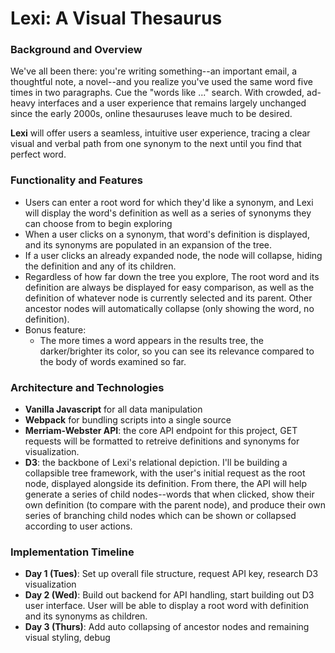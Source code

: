 # Lexi: A Visual Thesaurus
### Background and Overview
We've all been there: you're writing something--an important email, a thoughtful note, a novel--and you realize you've used the same word five times in two paragraphs. Cue the "words like ..." search. With crowded, ad-heavy interfaces and a user experience that remains largely unchanged since the early 2000s, online thesauruses leave much to be desired. 
    
**Lexi** will offer users a seamless, intuitive user experience, tracing a clear visual and verbal path from one synonym to the next until you find that perfect word.
### Functionality and Features
* Users can enter a root word for which they'd like a synonym, and Lexi will display the word's definition as well as a series of synonyms they can choose from to begin exploring
* When a user clicks on a synonym, that word's definition is displayed, and its synonyms are populated in an expansion of the tree. 
* If a user clicks an already expanded node, the node will collapse, hiding the definition and any of its children.
* Regardless of how far down the tree you explore, The root word and its definition are always be displayed for easy comparison, as well as the definition of whatever node is currently selected and its parent. Other ancestor nodes will automatically collapse (only showing the word, no definition).
* Bonus feature: 
    * The more times a word appears in the results tree, the darker/brighter its color, so you can see its relevance compared to the body of words examined so far.
### Architecture and Technologies
* **Vanilla Javascript** for all data manipulation
* **Webpack** for bundling scripts into a single source
* **Merriam-Webster API**: the core API endpoint for this project, GET requests will be formatted to retreive definitions and synonyms for visualization.
* **D3**: the backbone of Lexi's relational depiction. I'll be building a collapsible tree framework, with the user's initial request as the root node, displayed alongside its definition. From there, the API will help generate a series of child nodes--words that when clicked, show their own definition (to compare with the parent node), and produce their own series of branching child nodes which can be shown or collapsed according to user actions.
### Implementation Timeline
* **Day 1 (Tues)**: Set up overall file structure, request API key, research D3 visualization
* **Day 2 (Wed)**: Build out backend for API handling, start building out D3 user interface. User will be able to display a root word with definition and its synonyms as children.
* **Day 3 (Thurs)**: Add auto collapsing of ancestor nodes and remaining visual styling, debug